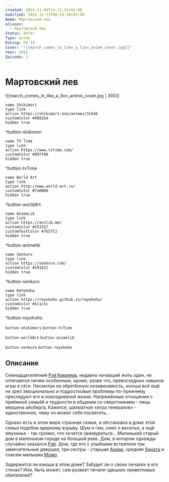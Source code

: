 ```yaml
---
created: 2024-11-04T14:22:23+03:00
modified: 2024-11-13T00:59:38+03:00
Name: Мартовский лев
aliases:
  - Мартовский лев
Status: defer
Type: anime
Rating: PG-13
Cover: "![[march_comes_in_like_a_lion_anime_cover.jpg]]"
Year: 2016
Episode: 2
---
```


# Мартовский лев

![[march_comes_in_like_a_lion_anime_cover.jpg | 300]]

```button
name Shikimori
type link
action https://shikimori.one/animes/31646
customColor #4682b4
hidden true
```
^button-shikimori

```button
name TV Time
type link
action https://www.tvtime.com/
customColor #997f00
hidden true
```
^button-tvTime

```button
name World Art
type link
action http://www.world-art.ru/
customColor #7a0000
hidden true
```
^button-worldArt

```button
name AnimeLib
type link
action https://anilib.me/
customColor #252527
customTextColor #7E57C2
hidden true
```
^button-animelib

```button
name Senkuro
type link
action https://senkuro.com/
customColor #191A21
hidden true
```
^button-senkuro

```button
name ReYohoho
type link
action https://reyohoho.github.io/reyohoho/
customColor #1c1c1c
hidden true
```
^button-reyohoho

`button-shikimori` `button-tvTime`

`button-worldArt` `button-animelib`

`button-senkuro` `button-reyohoho`

## Описание

Семнадцатилетний [Рэй Кирияма](https://shikimori.one/characters/21044-rei-kiriyama), недавно начавший жить один, не отличается ничем особенным, кроме, разве что, превосходных навыков игры в сёги. Несмотря на обретённую независимость, юноша всё ещё не зрел эмоционально и подростковые проблемы по-прежнему преследуют его в повседневной жизни. Напряжённые отношения с приёмной семьёй и трудности в общении со сверстниками - лишь вершина айсберга. Кажется, шахматная «игра генералов» - единственное, чему он может себя посвятить...

Однако есть в этом мире странная семья, и обстановка в доме этой семьи подобна ядерному взрыву. Шум и гам, смех и веселье, а ещё мяуканье - так громко, что хочется зажмуриться... Маленький старый дом в маленьком городе на большой реке. Дом, в котором однажды случайно оказался [Рэй](https://shikimori.one/characters/21044-rei-kiriyama). Дом, где его с улыбками встретили три замечательные девушки, три сестры - старшая [Акари](https://shikimori.one/characters/24311-akari-kawamoto), средняя [Хината](https://shikimori.one/characters/24312-hinata-kawamoto) и совсем малышка [Момо](https://shikimori.one/characters/25275-momo-kawamoto).

Задержится ли юноша в этом доме? Забудет ли о своих печалях в его стенах? Или, быть может, сам развеет печали здешних приветливых обитателей?
